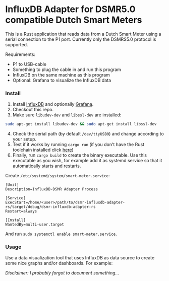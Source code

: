 # InfluxDB Adapter for DSMR5.0 compatible Dutch Smart Meters

This is a Rust application that reads data from a Dutch Smart Meter using a serial connection to the P1 port. Currently only the DSMRS5.0 protocol is supported.

Requirements: 
- P1 to USB-cable
- Something to plug the cable in and run this program
- InfluxDB on the same machine as this program
- Optional: Grafana to visualize the InfluxDB data

### Install

1. Install [InfluxDB](https://docs.influxdata.com/influxdb/v1.8/introduction/install/) and optionally [Grafana](https://grafana.com/docs/grafana/latest/installation/).
2. Checkout this repo.
3. Make sure `libudev-dev` and `libssl-dev` are installed:
```sh
sudo apt-get install libudev-dev && sudo apt-get install libssl-dev
```
4. Check the serial path (by default `/dev/ttyUSB0`) and change according to your setup.
5. Test if it works by running `cargo run` (if you don't have the Rust toolchain installed click [here](https://www.rust-lang.org/tools/install))
6. Finally, run `cargo build` to create the binary executable. Use this executable as you wish, for example add it as systemd service so that it automatically starts and restarts.

Create `/etc/systemd/system/smart-meter.service`:
```
[Unit]
Description=InfluxDB-DSMR Adapter Process

[Service]
ExecStart=/home/<user>/path/to/dsmr-influxdb-adapter-rs/target/debug/dsmr-influxdb-adapter-rs
Restart=always

[Install]
WantedBy=multi-user.target
```

And run `sudo systemctl enable smart-meter.service`.

### Usage

Use a data visualization tool that uses InfluxDB as data source to create some nice graphs and/or dashboards. For example:

_Disclaimer: I probably forgot to document something..._